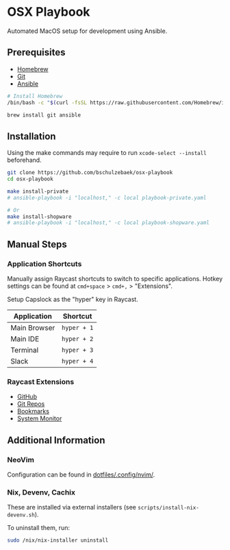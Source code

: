 # OSX Playbook
Automated MacOS setup for development using Ansible.

## Prerequisites
* [Homebrew](https://brew.sh/)
* [Git](https://git-scm.com/)
* [Ansible](https://docs.ansible.com/ansible/latest/installation_guide/intro_installation.html)

```bash
# Install Homebrew
/bin/bash -c "$(curl -fsSL https://raw.githubusercontent.com/Homebrew/install/HEAD/install.sh)"

brew install git ansible
```

## Installation
Using the make commands may require to run `xcode-select --install` beforehand.

```bash
git clone https://github.com/bschulzebaek/osx-playbook
cd osx-playbook

make install-private
# ansible-playbook -i "localhost," -c local playbook-private.yaml

# Or
make install-shopware
# ansible-playbook -i "localhost," -c local playbook-shopware.yaml
```

## Manual Steps

### Application Shortcuts
Manually assign Raycast shortcuts to switch to specific applications. Hotkey settings can be found at `cmd+space` > `cmd+,` > "Extensions".

Setup Capslock as the "hyper" key in Raycast.

| Application | Shortcut    |
|-------------|-------------|
| Main Browser | `hyper + 1` |
| Main IDE     | `hyper + 2` |
| Terminal    | `hyper + 3` |
| Slack       | `hyper + 4` |

### Raycast Extensions

* [GitHub](https://raycast.com/raycast/github/)
* [Git Repos](https://raycast.com/moored/git-repos)
* [Bookmarks](https://raycast.com/raycast/browser-bookmarks)
* [System Monitor](https://raycast.com/hossammourad/raycast-system-monitor)

## Additional Information

### NeoVim
Configuration can be found in [dotfiles/.config/nvim/](dotfiles/.config/nvim/).

### Nix, Devenv, Cachix
These are installed via external installers (see `scripts/install-nix-devenv.sh`).

To uninstall them, run:
```bash
sudo /nix/nix-installer uninstall
```